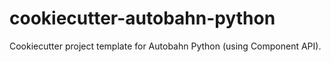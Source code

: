 # cookiecutter-autobahn-python

Cookiecutter project template for Autobahn Python (using Component
API).
